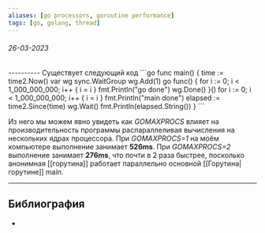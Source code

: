 ```yaml
---
aliases: [go processors, goroutine performance]
tags: [go, golang, thread]
---
```

<h6>26-03-2023</h6>
----------
Существует следующий код
```go
func main() {  
   time := time2.Now()  
   var wg sync.WaitGroup  
   wg.Add(1)  
   go func() {  
      for i := 0; i < 1_000_000_000; i++ {  
         i = i  
      }  
      fmt.Println("go done")  
      wg.Done()  
   }()  
   for i := 0; i < 1_000_000_000; i++ {  
      i = i  
   }  
   fmt.Println("main done")  
   elapsed := time2.Since(time)  
   wg.Wait()  
   fmt.Println(elapsed.String())  
}
```

Из него мы можем явно увидеть как *GOMAXPROCS* влияет на производительность программы распараллеливая вычисления на нескольких ядрах процессора.
При *GOMAXPROCS=1* на моём компьютере выполнение занимает **526ms**. При *GOMAXPROCS=2* выполнение занимает **276ms**, что почти в 2 раза быстрее, посколько анонимная [[горутина]] работает параллельно основной [[Горутина|горутине]] main.

---
## Библиография
- 
